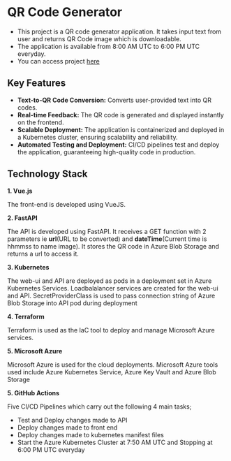 # QR Code Generator

- This project is a QR code generator application. It takes input text from user and returns QR Code image which is downloadable. 
- The application is available from 8:00 AM UTC to 6:00 PM UTC everyday.
- You can access project [here](qrcode.ebamforesume.cloud)

## Key Features
- **Text-to-QR Code Conversion:** Converts user-provided text into QR codes.
- **Real-time Feedback:** The QR code is generated and displayed instantly on the frontend.
- **Scalable Deployment:** The application is containerized and deployed in a Kubernetes cluster, ensuring scalability and reliability.
- **Automated Testing and Deployment:** CI/CD pipelines test and deploy the application, guaranteeing high-quality code in production.

## Technology Stack

**1. Vue.js** 

The front-end is developed using VueJS.

**2. FastAPI** 

The API is developed using FastAPI. It receives a GET function with 2 parameters ie **url**(URL to be converted) and **dateTime**(Current time is hhmmss to name image). It stores the QR code in Azure Blob Storage and returns a url to access it.

**3. Kubernetes** 

The web-ui and API are deployed as pods in a deployment set in Azure Kubernetes Services. Loadbalalancer services are created for the web-ui and API. SecretProviderClass is used to pass connection string of Azure Blob Storage into API pod during deployment

**4. Terraform** 

Terraform is used as the IaC tool to deploy and manage Microsoft Azure services. 

**5. Microsoft Azure** 

Microsoft Azure is used for the cloud deployments. Microsoft Azure tools used include Azure Kubernetes Service, Azure Key Vault and Azure Blob Storage

**5. GitHub Actions**

Five CI/CD Pipelines which carry out the following 4 main tasks;
- Test and Deploy changes made to API
- Deploy changes made to front end
- Deploy changes made to kubernetes manifest files
- Start the Azure Kubernetes Cluster at 7:50 AM UTC and Stopping at 6:00 PM UTC everyday
